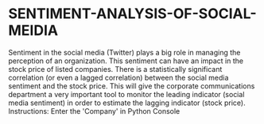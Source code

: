 # SENTIMENT-ANALYSIS-OF-SOCIAL-MEIDIA

Sentiment in the social media (Twitter) plays a big role in managing the perception of an organization. This sentiment can have an impact in the stock price of listed companies. There is a statistically significant correlation (or even a lagged correlation) between the social media sentiment and the stock price. This will give the corporate communications department a very important tool to monitor the leading indicator (social media sentiment) in order to estimate the lagging indicator (stock price). Instructions: Enter the 'Company' in Python Console
